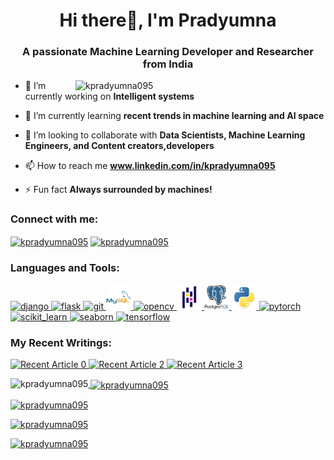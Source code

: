 
<h1 align="center">Hi there👋, I'm Pradyumna</h1>
<h3 align="center">A passionate Machine Learning Developer and Researcher from India</h3>

<img align="right" alt="kpradyumna095" width="400" src="https://camo.githubusercontent.com/c1dcb74cc1c1835b1d716f5051499a2814c683c806b15f04b0eba492863703e9/68747470733a2f2f63646e2e6472696262626c652e636f6d2f75736572732f3733303730332f73637265656e73686f74732f363538313234332f6176656e746f2e676966">



- 🔭 I’m currently working on **Intelligent systems**

- 🌱 I’m currently learning **recent trends in machine learning and AI space**

- 👯 I’m looking to collaborate with **Data Scientists, Machine Learning Engineers, and Content creators,developers**

- 📫 How to reach me **www.linkedin.com/in/kpradyumna095**

- ⚡ Fun fact **Always surrounded by machines!**

<h3 align="left">Connect with me:</h3>
<p align="left">
<a href="https://linkedin.com/in/kpradyumna095" target="blank"><img align="center" src="https://raw.githubusercontent.com/rahuldkjain/github-profile-readme-generator/master/src/images/icons/Social/linked-in-alt.svg" alt="kpradyumna095" height="30" width="40" /></a>
<a href="https://kaggle.com/kpradyumna095" target="blank"><img align="center" src="https://raw.githubusercontent.com/rahuldkjain/github-profile-readme-generator/master/src/images/icons/Social/kaggle.svg" alt="kpradyumna095" height="30" width="40" /></a>
</p>

<h3 align="left">Languages and Tools:</h3>
<p align="left"> <a href="https://www.djangoproject.com/" target="_blank" rel="noreferrer"> <img src="https://cdn.worldvectorlogo.com/logos/django.svg" alt="django" width="40" height="40"/> </a> <a href="https://flask.palletsprojects.com/" target="_blank" rel="noreferrer"> <img src="https://www.vectorlogo.zone/logos/pocoo_flask/pocoo_flask-icon.svg" alt="flask" width="40" height="40"/> </a> <a href="https://git-scm.com/" target="_blank" rel="noreferrer"> <img src="https://www.vectorlogo.zone/logos/git-scm/git-scm-icon.svg" alt="git" width="40" height="40"/> </a> <a href="https://www.mysql.com/" target="_blank" rel="noreferrer"> <img src="https://raw.githubusercontent.com/devicons/devicon/master/icons/mysql/mysql-original-wordmark.svg" alt="mysql" width="40" height="40"/> </a> <a href="https://opencv.org/" target="_blank" rel="noreferrer"> <img src="https://www.vectorlogo.zone/logos/opencv/opencv-icon.svg" alt="opencv" width="40" height="40"/> </a> <a href="https://pandas.pydata.org/" target="_blank" rel="noreferrer"> <img src="https://raw.githubusercontent.com/devicons/devicon/2ae2a900d2f041da66e950e4d48052658d850630/icons/pandas/pandas-original.svg" alt="pandas" width="40" height="40"/> </a> <a href="https://www.postgresql.org" target="_blank" rel="noreferrer"> <img src="https://raw.githubusercontent.com/devicons/devicon/master/icons/postgresql/postgresql-original-wordmark.svg" alt="postgresql" width="40" height="40"/> </a> <a href="https://www.python.org" target="_blank" rel="noreferrer"> <img src="https://raw.githubusercontent.com/devicons/devicon/master/icons/python/python-original.svg" alt="python" width="40" height="40"/> </a> <a href="https://pytorch.org/" target="_blank" rel="noreferrer"> <img src="https://www.vectorlogo.zone/logos/pytorch/pytorch-icon.svg" alt="pytorch" width="40" height="40"/> </a> <a href="https://scikit-learn.org/" target="_blank" rel="noreferrer"> <img src="https://upload.wikimedia.org/wikipedia/commons/0/05/Scikit_learn_logo_small.svg" alt="scikit_learn" width="40" height="40"/> </a> <a href="https://seaborn.pydata.org/" target="_blank" rel="noreferrer"> <img src="https://seaborn.pydata.org/_images/logo-mark-lightbg.svg" alt="seaborn" width="40" height="40"/> </a> <a href="https://www.tensorflow.org" target="_blank" rel="noreferrer"> <img src="https://www.vectorlogo.zone/logos/tensorflow/tensorflow-icon.svg" alt="tensorflow" width="40" height="40"/> </a> </p>

<h3 align="left">My Recent Writings:</h3>
<a target="_blank" href="https://github-readme-medium-recent-article.vercel.app/medium/@kpradyumna/0"><img src="https://github-readme-medium-recent-article.vercel.app/medium/@kpradyumna/0" alt="Recent Article 0"> 
<a target="_blank" href="https://github-readme-medium-recent-article.vercel.app/medium/@kpradyumna/2"><img src="https://github-readme-medium-recent-article.vercel.app/medium/@kpradyumna/0" alt="Recent Article 2"> 
 <a target="_blank" href="https://github-readme-medium-recent-article.vercel.app/medium/@kpradyumna/3"><img src="https://github-readme-medium-recent-article.vercel.app/medium/@kpradyumna/3" alt="Recent Article 3"> 
  
<p><img align="left" src="https://github-readme-stats.vercel.app/api/top-langs?username=kpradyumna095&show_icons=true&locale=en&layout=compact&theme=radical" alt="kpradyumna095" /></p>

<p>&nbsp;<img align="center" src="https://github-readme-stats.vercel.app/api?username=kpradyumna095&show_icons=true&locale=en&theme=radical" alt="kpradyumna095" /></p>

<p><img align="center" src="https://github-readme-streak-stats.herokuapp.com/?user=kpradyumna095&theme=radical" alt="kpradyumna095" /></p>
<p align="left"> <img src="https://komarev.com/ghpvc/?username=kpradyumna095&label=Profile%20views&color=0e75b6&style=flat" alt="kpradyumna095" /> </p>

<p align="left"> <a href="https://github.com/ryo-ma/github-profile-trophy"><img src="https://github-profile-trophy.vercel.app/?username=kpradyumna095&theme=radical" alt="kpradyumna095" /></a> </p>

<p align="left"> <a href="https://twitter.com/" target="blank"><img src="https://img.shields.io/twitter/follow/?logo=twitter&style=for-the-badge" alt="" /></a> </p>

